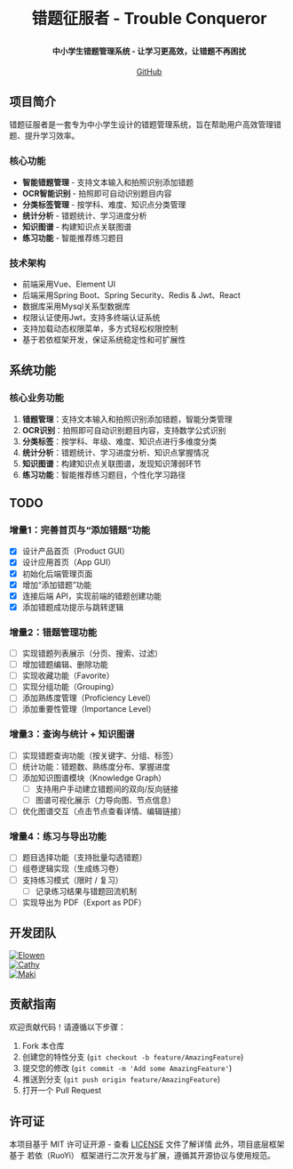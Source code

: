 <h1 align="center" style="margin: 30px 0 30px; font-weight: bold;">错题征服者 - Trouble Conqueror</h1>
<h4 align="center">中小学生错题管理系统 - 让学习更高效，让错题不再困扰</h4>
<p align="center">
	<a href="https://github.com/Elowen-yu/TroubleConqueror-backened">GitHub</a>
</p>

## 项目简介

错题征服者是一套专为中小学生设计的错题管理系统，旨在帮助用户高效管理错题、提升学习效率。

### 核心功能
* **智能错题管理** - 支持文本输入和拍照识别添加错题
* **OCR智能识别** - 拍照即可自动识别题目内容
* **分类标签管理** - 按学科、难度、知识点分类管理
* **统计分析** - 错题统计、学习进度分析
* **知识图谱** - 构建知识点关联图谱
* **练习功能** - 智能推荐练习题目

### 技术架构
* 前端采用Vue、Element UI
* 后端采用Spring Boot、Spring Security、Redis & Jwt、React
* 数据库采用Mysql关系型数据库
* 权限认证使用Jwt，支持多终端认证系统
* 支持加载动态权限菜单，多方式轻松权限控制
* 基于若依框架开发，保证系统稳定性和可扩展性

## 系统功能

### 核心业务功能
1. **错题管理**：支持文本输入和拍照识别添加错题，智能分类管理
2. **OCR识别**：拍照即可自动识别题目内容，支持数学公式识别
3. **分类标签**：按学科、年级、难度、知识点进行多维度分类
4. **统计分析**：错题统计、学习进度分析、知识点掌握情况
5. **知识图谱**：构建知识点关联图谱，发现知识薄弱环节
6. **练习功能**：智能推荐练习题目，个性化学习路径


## TODO

### 增量1：完善首页与“添加错题”功能
- [x] 设计产品首页（Product GUI）
- [X] 设计应用首页（App GUI）
- [x] 初始化后端管理页面
- [x] 增加“添加错题”功能
- [x] 连接后端 API，实现前端的错题创建功能
- [x] 添加错题成功提示与跳转逻辑

### 增量2：错题管理功能
- [ ] 实现错题列表展示（分页、搜索、过滤）
- [ ] 增加错题编辑、删除功能
- [ ] 实现收藏功能（Favorite）
- [ ] 实现分组功能（Grouping）
- [ ] 添加熟练度管理（Proficiency Level）
- [ ] 添加重要性管理（Importance Level）

### 增量3：查询与统计 + 知识图谱
- [ ] 实现错题查询功能（按关键字、分组、标签）
- [ ] 统计功能：错题数、熟练度分布、掌握进度
- [ ] 添加知识图谱模块（Knowledge Graph）
  - [ ] 支持用户手动建立错题间的双向/反向链接
  - [ ] 图谱可视化展示（力导向图、节点信息）
- [ ] 优化图谱交互（点击节点查看详情、编辑链接）

### 增量4：练习与导出功能
- [ ] 题目选择功能（支持批量勾选错题）
- [ ] 组卷逻辑实现（生成练习卷）
- [ ] 支持练习模式（限时 / 复习）
  - [ ] 记录练习结果与错题回流机制
- [ ] 实现导出为 PDF（Export as PDF）

## 开发团队

<p align="left">

  <a href="https://github.com/Elowen-yu">
    <img src="https://img.shields.io/badge/Elowen--yu-%E4%BA%A7%E5%93%81%E7%BB%8F%E7%90%86%EF%BC%88Product%20Manager%EF%BC%89-9cf" alt="Elowen">
  </a>
  <br>

  <a href="https://github.com/Cathy-painting">
    <img src="https://img.shields.io/badge/Cathy--painting-%E6%95%B0%E6%8D%AE%E5%BA%93%E7%AE%A1%E7%90%86%E5%91%98%E4%B8%8E%E6%B5%8B%E8%AF%95%EF%BC%88DBA%20%26%20Tester%EF%BC%89-pink" alt="Cathy">
  </a>
  <br>

  <a href="https://github.com/MakiWinster72">
    <img src="https://img.shields.io/badge/MakiWinster72-%E7%B3%BB%E7%BB%9F%E5%88%86%E6%9E%90%E5%B8%88%EF%BC%88System%20Analyst%EF%BC%89-brightgreen" alt="Maki">
  </a>

</p>

## 贡献指南

欢迎贡献代码！请遵循以下步骤：

1. Fork 本仓库
2. 创建您的特性分支 (`git checkout -b feature/AmazingFeature`)
3. 提交您的修改 (`git commit -m 'Add some AmazingFeature'`)
4. 推送到分支 (`git push origin feature/AmazingFeature`)
5. 打开一个 Pull Request

## 许可证

本项目基于 MIT 许可证开源 - 查看 [LICENSE](LICENSE) 文件了解详情
此外，项目底层框架基于 若依（RuoYi） 框架进行二次开发与扩展，遵循其开源协议与使用规范。
